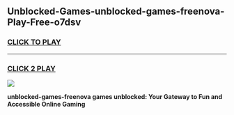 
## Unblocked-Games-unblocked-games-freenova-Play-Free-o7dsv
<h3>
<a href="https://premium76.site?title=unblocked-games-freenova&ref=23A">CLICK TO PLAY</a></h3>
<hr>

<h3>
<a href="https://premium76.site?title=unblocked-games-freenova&ref=23A">CLICK 2 PLAY</a>
  
</h3>

<a href="https://premium76.site?title=unblocked-games-freenova&ref=23A"><img src="https://clearcache.store/games.png"></a>


**unblocked-games-freenova games unblocked: Your Gateway to Fun and Accessible Online Gaming**
